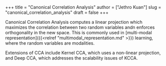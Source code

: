+++
title = "Canonical Correlation Analysis"
author = ["Jethro Kuan"]
slug = "canonical_correlation_analysis"
draft = false
+++

Canonical Correlation Analysis computes a linear projection which
maximizes the correlation between two random variables andn enforces
orthogonality in the new space. This is commonly used in [multi-modal
representation]({{<relref "multimodal_representation.md" >}}) learning, where the random variables are modalities.

Extensions of CCA include Kernel CCA, which uses a non-linear
projection, and Deep CCA, which addresses the scalability issues of KCCA.
